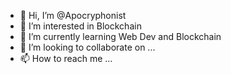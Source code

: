 - 👋 Hi, I’m @Apocryphonist
- 👀 I’m interested in Blockchain
- 🌱 I’m currently learning Web Dev and Blockchain
- 💞️ I’m looking to collaborate on ...
- 📫 How to reach me ...

<!---
Apocryphonist/Apocryphonist is a ✨ special ✨ repository because its `README.md` (this file) appears on your GitHub profile.
You can click the Preview link to take a look at your changes.
--->
